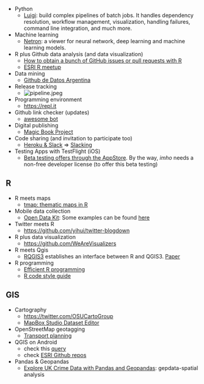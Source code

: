 * Python
    - [Luigi](https://luigi.readthedocs.io/en/stable/): build complex pipelines of batch jobs. It handles dependency resolution, workflow management, visualization, handling failures, command line integration, and much more.
* Machine learning
    - [Netron](https://github.com/lutzroeder/Netron): a viewer for neural network, deep learning and machine learning models.
* R plus Github data analysis (and data visualization)
    - [How to obtain a bunch of GitHub issues or pull requests with R](https://github.com/jennybc/analyze-github-stuff-with-r)
    - [ESRI R meetup](https://r-arcgis.github.io/)
* Data mining
    - [Github de Datos Argentina](https://medium.com/datos-argentina/c%C3%B3mo-organizamos-el-github-de-datos-argentina-67026d2a6dd1)
* Release tracking
    - ![pipeline.jpeg](https://bitbucket.org/repo/yprLRxE/images/1873850285-pipeline.jpeg)
* Programming environment 
    - https://repl.it
* Github link checker (updates)
    - [awesome bot](https://github.com/dkhamsing/awesome_bot)
* Digital publishing
    - [Magic Book Project](https://github.com/runemadsen/Magic-Book-Project)
* Code sharing (and invitation to participate too)
    - [Heroku & Slack](https://macadmins.herokuapp.com/) => [Slacking](https://github.com/rauchg/slackin)
* Testing Apps with TestFlight (iOS)
    - [Beta testing offers through the AppStore](https://testflight.apple.com/join/ngU3gLEv). By the way, _imho_ needs a non-free developer license (to offer this beta testing)

## R ##
* R meets maps
    - [tmap: thematic maps in R](https://github.com/mtennekes/tmap)
* Mobile data collection
    - [Open Data Kit](https://opendatakit.org/): Some examples can be found [here](https://opendatakit.org/community/research/)
* Twitter meets R
    - https://github.com/yihui/twitter-blogdown
* R plus data visualization
    - https://github.com/WeAreVisualizers
* R meets Qgis
    - [RQGIS3](https://github.com/jannes-m/RQGIS3) establishes an interface between R and QGIS3. [Paper](https://rjournal.github.io/archive/2017/RJ-2017-067/RJ-2017-067.pdf)
* R programming
    - [Efficient R programming](https://csgillespie.github.io/efficientR/)
    - [R code style guide](https://github.com/romunov/r_style_guide)
    
## GIS ##
* Cartography
    - https://twitter.com/OSUCartoGroup
    - [MapBox Studio Dataset Editor](https://studio.mapbox.com/)
* OpenStreetMap geotagging
    - [Transport planning](https://github.com/Robinlovelace/osm4transport)
* QGIS on Android
    - check this [query](https://play.google.com/store/search?q=qfield&c=apps)
    - check [ESRI Github repos](https://esri.github.io/)
* Pandas & Geopandas
    - [Explore UK Crime Data with Pandas and Geopandas](https://github.com/IBMDeveloperUK/geopandas-workshop): gepdata-spatial analysis